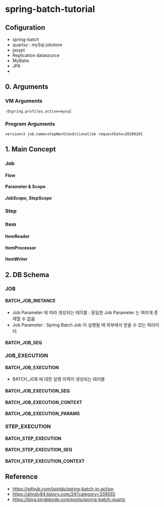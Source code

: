 # spring-batch-tutorial

## Cofiguration
- spring-batch
- quartsz : mySql jobstore
- jasypt
- Replication datasource
- MyBatis
- JPA
- 

## 0. Arguments
### VM Arguments
```
-Dspring.profiles.active=mysql
```

### Program Arguments
```
version=3 job.name=stepNextConditionalJob requestDate=20200201
```

## 1. Main Concept

### Job
#### Flow
#### Parameter & Scope
##### JobScope, StepScope

### Step
### Item
#### ItemReader
#### ItemProcessor
#### ItemWriter

## 2. DB Schema

### JOB
#### BATCH_JOB_INSTANCE
- Job Parameter 에 따라 생성되는 테이블 : 동일한 Job Parameter 는 여러개 존재할 수 없음 
- Job Parameter : Spring Batch Job 이 실행될 때 외부에서 받을 수 있는 파라미터

#### BATCH_JOB_SEQ


### JOB_EXECUTION
#### BATCH_JOB_EXECUTION
- BATCH_JOB 에 대한 실행 이력이 생성되는 테이블
#### BATCH_JOB_EXECUTION_SEQ
#### BATCH_JOB_EXECUTION_CONTEXT
#### BATCH_JOB_EXECUTION_PARAMS

### STEP_EXECUTION
#### BATCH_STEP_EXECUTION
#### BATCH_STEP_EXECUTION_SEQ
#### BATCH_STEP_EXECUTION_CONTEXT

## Reference
- https://github.com/jojoldu/spring-batch-in-action
- https://ahndy84.tistory.com/24?category=339592
- https://blog.kingbbode.com/posts/spring-batch-quartz